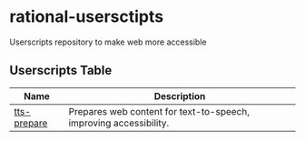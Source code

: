# rational-usersctipts
Userscripts repository to make web more accessible

## Userscripts Table

| Name                     | Description                                                      |
|--------------------------|------------------------------------------------------------------|
| [tts-prepare](tts-prepare.md)                     | Prepares web content for text-to-speech, improving accessibility.   |
